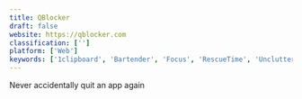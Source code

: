 ```yaml
---
title: QBlocker
draft: false 
website: https://qblocker.com
classification: ['']
platform: ['Web']
keywords: ['1clipboard', 'Bartender', 'Focus', 'RescueTime', 'Unclutter']
---
```

Never accidentally quit an app again